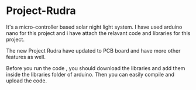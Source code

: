 # Project-Rudra
It's a micro-controller based solar night light system. I have used arduino nano for this project and
i have attach the relavant code and libraries for this project.

The new Project Rudra have updated to PCB board and have more other features as well.

Before you run the code , you should download the libraries and add them inside the libraries folder of arduino.
Then you can easily compile and upload the code.


